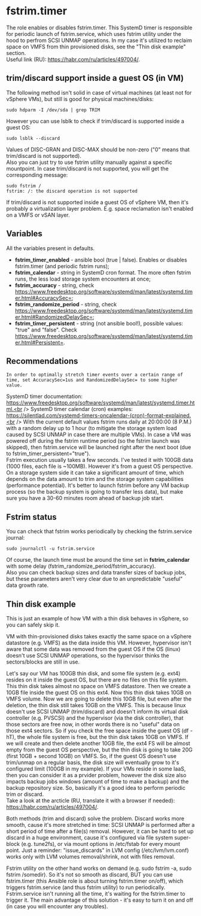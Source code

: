 # fstrim.timer
The role enables or disables fstrim.timer. This SystemD timer is responsible for periodic launch of fstrim.service, which uses fstrim utility under the hood to perfrom SCSI UNMAP operations. In my case it's utilized to reclaim space on VMFS from thin provisioned disks, see the "Thin disk example" section.<br />
Useful link (RU): https://habr.com/ru/articles/497004/.

## trim/discard support inside a guest OS (in VM)
The following method isn't solid in case of virtual machines (at least not for vSphere VMs), but still is good for physical machines/disks:
```
sudo hdparm -I /dev/sda | grep TRIM
```
However you can use lsblk to check if trim/discard is supported inside a guest OS:
```
sudo lsblk --discard
```
Values of DISC-GRAN and DISC-MAX should be non-zero ("0" means that trim/discard is not supported).<br />
Also you can just try to use fstrim utility manually against a specific mountpoint. In case trim/discard is not supported, you will get the corresponding message:
```
sudo fstrim /
fstrim: /: the discard operation is not supported
```
If trim/discard is not supported inside a guest OS of vSphere VM, then it's probably a virtualization layer problem. E.g. space reclamation isn't enabled on a VMFS or vSAN layer.

## Variables
All the variables present in defaults.
- **fstrim_timer_enabled** - ansible bool (true | false). Enables or disables fstrim.timer (and periodic fstrim runs);
- **fstrim_calendar** - string in SystemD cron format. The more often fstrim runs, the less load storage system encounters at once;
- **fstrim_accuracy** - string, check https://www.freedesktop.org/software/systemd/man/latest/systemd.timer.html#AccuracySec=;
- **fstrim_randomize_period** - string, check https://www.freedesktop.org/software/systemd/man/latest/systemd.timer.html#RandomizedDelaySec=;
- **fstrim_timer_persistent** - string (not ansible bool!), possible values: "true" and "false". Check https://www.freedesktop.org/software/systemd/man/latest/systemd.timer.html#Persistent=.

## Recommendations
```
In order to optimally stretch timer events over a certain range of time, set AccuracySec=1us and RandomizedDelaySec= to some higher value.
```
SystemD timer documentation: https://www.freedesktop.org/software/systemd/man/latest/systemd.timer.html.<br />
SystemD timer calendar (cron) examples: https://silentlad.com/systemd-timers-oncalendar-(cron)-format-explained.<br />
With the current default values fstrim runs daily at 20:00:00 (8 P.M.) with a random delay up to 1 hour (to mitigate the storage system load caused by SCSI UNMAP in case there are multiple VMs). In case a VM was powered off during the fstrim runtime period (so the fstrim launch was skipped), then fstrim.service will be launched right after the next boot (due to fstrim_timer_persistent="true").<br />
Fstrim execution usually takes a few seconds. I've tested it with 100GB data (1000 files, each file is ~100MB). However it's from a guest OS perspective. On a storage system side it can take a significant amount of time, which depends on the data amount to trim and the storage system capabilities (performance potential). It's better to launch fstrim before any VM backup process (so the backup system is going to transfer less data), but make sure you have a 30-60 minutes room ahead of backup job start.

## Fstrim status
You can check that fstrim works periodically by checking the fstrim.service journal:
```
sudo journalctl -u fstrim.service
```
Of course, the launch time must be around the time set in **fstrim_calendar** with some delay (fstrim_randomize_period/fstrim_accuracy).<br />
Also you can check backup sizes and data transfer sizes of backup jobs, but these parameters aren't very clear due to an unpredictable "useful" data growth rate.

## Thin disk example
This is just an example of how VM with a thin disk behaves in vSphere, so you can safely skip it.

VM with thin-provisioned disks takes exactly the same space on a vSphere datastore (e.g. VMFS) as the data inside this VM. However, hypervisor isn't aware that some data was removed from the guest OS if the OS (linux) doesn't use SCSI UNMAP operations, so the hypervisor thinks the sectors/blocks are still in use.

Let's say our VM has 100GB thin disk, and some file system (e.g. ext4) resides on it inside the guest OS, but there are no files on this file system. This thin disk takes almost no space on VMFS datastore. Then we create a 10GB file inside the guest OS on this ext4. Now this thin disk takes 10GB on VMFS volume. Now we are going to delete this 10GB file, but even after the deletion, the thin disk still takes 10GB on the VMFS. This is because linux doesn't use SCSI UNMAP (trim/discard) and doesn't inform its virtual disk controller (e.g. PVSCSI) and the hypervisor (via the disk controller), that those sectors are free now, in other words there is no "useful" data on those ext4 sectors. So if you check the free space inside the guest OS (df -hT), the whole file system is free, but the thin disk takes 10GB on VMFS. If we will create and then delete another 10GB file, the ext4 FS will be almost empty from the guest OS perspective, but the thin disk is going to take 20G (first 10GB + second 10GB) on VMFS. So, if the guest OS doesn't use trim/unmap on a regular basis, the disk size will eventually grow to it's configured limit (100GB in my example). If your VMs reside in some IaaS, then you can consider it as a prvider problem, however the disk size also impacts backup jobs windows (amount of time to make a backup) and the backup repository size. So, basically it's a good idea to perform periodic trim or discard.<br />
Take a look at the arcticle (RU, translate it with a browser if needed): https://habr.com/ru/articles/497004/.

Both methods (trim and discard) solve the problem. Discard works more smooth, cause it's more stretched in time: SCSI UNMAP is performed after a short period of time after a file(s) removal. However, it can be hard to set up discard in a huge environment, cause it's configured via file system super-block (e.g. tune2fs), or via mount options in /etc/fstab for every mount point. Just a reminder: "issue_discards" in LVM config (/etc/lvm/lvm.conf) works only with LVM volumes removal/shrink, not with files removal.

Fstrim utility on the other hand works on demand (e.g. sudo fstrim -a, sudo fstrim /somedir). So it's not so smooth as discard, BUT you can use fstrim.timer (this Ansible role is about turning fstrim.timer on/off), which triggers fstrim.service (and thus fstrim utility) to run periodically. Fstrim.service isn't running all the time, it's waiting for the fstrim.timer to trigger it. The main advantage of this solution - it's easy to turn it on and off (in case you will encounter any troubles).
